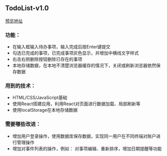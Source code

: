 ## TodoList-v1.0

[预览地址](https://younger-peng.github.io/react_projects/build/index.html)

### 功能：
- 在输入框输入待办事项，输入完成后按Enter键提交
- 勾选已完成的事项，已完成事项灰色显示，并增加中横线文字样式
- 右击右侧删除按钮删除已存在的事项
- 本地存储数据，在本地不清楚浏览器缓存的情况下，关闭或刷新浏览器依然保存数据

### 用到的技术：
- HTML/CSS/JavaScript基础
- 使用React搭建应用，利用React对页面进行数据加载、局部刷新等
- 使用localStorage在本地存储数据

### 需要哪些改进：
- 增加用户登录操作，使用数据库保存数据，实现同一用户在不同终端对账户进行管理操作
- 增加对事件列表的操作，例如： 对事项编辑、重新排序，增加日期提醒等功能
